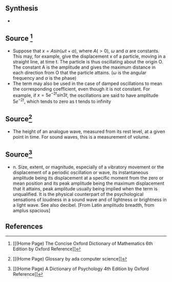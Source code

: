 ## Synthesis
- 
## Source [^1]
- Suppose that $x = A sin(\omega t + \alpha)$, where $A (> 0)$, $\omega$ and $\alpha$ are constants. This may, for example, give the displacement x of a particle, moving in a straight line, at time t. The particle is thus oscillating about the origin O. The constant A is the amplitude and gives the maximum distance in each direction from O that the particle attains. ($\omega$ is the angular frequency and $\alpha$ is the phase)
- The term may also be used in the case of damped oscillations to mean the corresponding coefficient, even though it is not constant. For example, if $x = 5e^{-2t} sin3t$, the oscillations are said to have amplitude $5e^{-2t}$, which tends to zero as t tends to infinity
## Source[^2]
- The height of an analogue wave, measured from its rest level, at a given point in time. For sound waves, this is a measurement of volume.
## Source[^3]
- n. Size, extent, or magnitude, especially of a vibratory movement or the displacement of a periodic oscillation or wave, its instantaneous amplitude being its displacement at a specific moment from the zero or mean position and its peak amplitude being the maximum displacement that it attains, peak amplitude usually being implied when the term is unqualified. It is the physical counterpart of the psychological sensations of loudness in a sound wave and of lightness or brightness in a light wave. See also decibel. \[From Latin amplitudo breadth, from amplus spacious]
## References

[^1]: [[(Home Page) The Concise Oxford Dictionary of Mathematics 6th Edition by Oxford Reference]]
[^2]: [[(Home Page) Glossary by ada computer science]]
[^3]: [[(Home Page) A Dictionary of Psychology 4th Edition by Oxford Reference]]